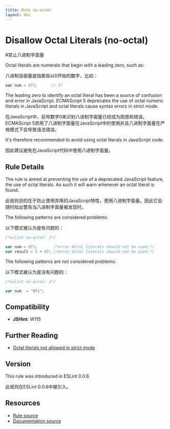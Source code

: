 ```yaml
---
title: Rule no-octal
layout: doc
---
```

<!-- Note: No pull requests accepted for this file. See README.md in the root directory for details. -->
# Disallow Octal Literals (no-octal)
#禁止八进制字面量

Octal literals are numerals that begin with a leading zero, such as:

八进制自面量是指那些以0开始的数字，比如：

```js
var num = 071;      // 57
```

The leading zero to identify an octal literal has been a source of confusion and error in JavaScript. ECMAScript 5 deprecates the use of octal numeric literals in JavaScript and octal literals cause syntax errors in strict mode.

在JavaScript中，前导数字0来识别八进制字面量已经成为困惑和错误。ECMAScript 5弃用了八进制字面量在JavaScript中的使用并且八进制字面量在严格模式下会导致语法错误。

It's therefore recommended to avoid using octal literals in JavaScript code.

因此建议避免在JavaScript代码中使用八进制字面量。

## Rule Details

The rule is aimed at preventing the use of a deprecated JavaScript feature, the use of octal literals. As such it will warn whenever an octal literal is found.

此规则目的在于防止使用弃用的JavaScript特性，使用八进制字面量。因此它会随时给出警告当八进制字面量被发现时。

The following patterns are considered problems:

以下模式被认为是有问题的：

```js
/*eslint no-octal: 2*/

var num = 071;       /*error Octal literals should not be used.*/
var result = 5 + 07; /*error Octal literals should not be used.*/
```

The following patterns are not considered problems:

以下模式被认为是没有问题的：

```js
/*eslint no-octal: 2*/

var num  = "071";
```

## Compatibility

* **JSHint**: W115

## Further Reading

* [Octal literals not allowed in strict mode](http://jslinterrors.com/octal-literals-are-not-allowed-in-strict-mode)

## Version

This rule was introduced in ESLint 0.0.6.

此规则在ESLint 0.0.6中被引入。

## Resources

* [Rule source](https://github.com/eslint/eslint/tree/master/lib/rules/no-octal.js)
* [Documentation source](https://github.com/eslint/eslint/tree/master/docs/rules/no-octal.md)
